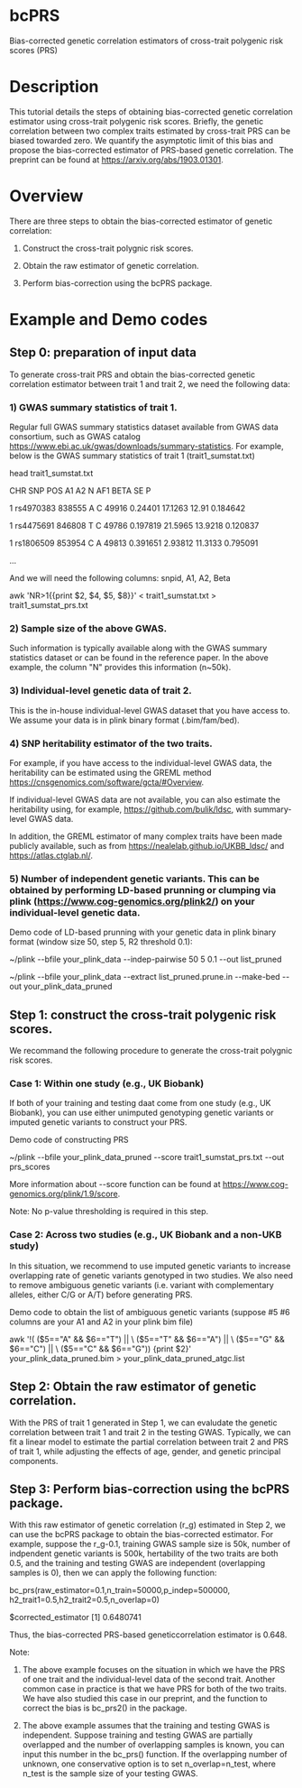 # bcPRS

Bias-corrected genetic correlation estimators of cross-trait polygenic risk scores (PRS)

# Description

This tutorial details the steps of obtaining bias-corrected genetic correlation estimator using cross-trait polygenic risk scores. Briefly, the genetic correlation between two complex traits estimated by cross-trait PRS can be biased towarded zero. We quantify the asymptotic limit of this bias and propose the bias-corrected estimator of PRS-based genetic correlation. The preprint can be found at https://arxiv.org/abs/1903.01301. 

# Overview

There are three steps to obtain the bias-corrected estimator of genetic correlation:

1. Construct the cross-trait polygnic risk scores. 

2. Obtain the raw estimator of genetic correlation.

3. Perform bias-correction using the bcPRS package. 


# Example and Demo codes

## Step 0: preparation of input data
To generate cross-trait PRS and obtain the bias-corrected genetic correlation estimator between trait 1 and trait 2, we need the following data:

### 1) GWAS summary statistics of trait 1. 
Regular full GWAS summary statistics dataset available from GWAS data consortium, such as GWAS catalog https://www.ebi.ac.uk/gwas/downloads/summary-statistics.
For example, below is the GWAS summary statistics of trait 1 (trait1_sumstat.txt)

head trait1_sumstat.txt 

CHR	SNP	POS	A1	A2	N	AF1	BETA	SE	P

1	rs4970383	838555	A	C	49916	0.24401	17.1263	12.91	0.184642

1	rs4475691	846808	T	C	49786	0.197819	21.5965	13.9218	0.120837

1	rs1806509	853954	C	A	49813	0.391651	2.93812	11.3133	0.795091

...

And we will need the following columns: snpid, A1, A2, Beta

awk 'NR>1{{print $2, $4, $5, $8}}' < trait1_sumstat.txt > trait1_sumstat_prs.txt

### 2) Sample size of the above GWAS.
Such information is typically available along with the GWAS summary statistics dataset or can be found in the reference paper. 
In the above example, the column "N" 
provides this information (n~50k). 

### 3) Individual-level genetic data of trait 2.
This is the in-house individual-level GWAS dataset that you have access to. We assume your data is in plink binary format (.bim/fam/bed). 

### 4) SNP heritability estimator of the two traits. 
For example, if you have access to the individual-level GWAS data, the heritability can be estimated using the GREML method https://cnsgenomics.com/software/gcta/#Overview. 

If individual-level GWAS data are not available, you can also estimate the heritability using, for example, https://github.com/bulik/ldsc, with summary-level GWAS data. 

In addition, the GREML estimator of many complex traits have been made publicly available, such as from https://nealelab.github.io/UKBB_ldsc/ and https://atlas.ctglab.nl/.

### 5) Number of independent genetic variants. This can be obtained by performing LD-based prunning or clumping via plink (https://www.cog-genomics.org/plink2/) on your individual-level genetic data. 

Demo code of LD-based prunning with your genetic data in plink binary format (window size 50, step 5, R2 threshold 0.1): 

~/plink --bfile your_plink_data --indep-pairwise 50 5 0.1 --out list_pruned

~/plink --bfile your_plink_data  --extract list_pruned.prune.in --make-bed  --out your_plink_data_pruned


## Step 1: construct the cross-trait polygenic risk scores.

We recommand the following procedure to generate the cross-trait polygnic risk scores. 

### Case 1: Within one study (e.g., UK Biobank) 

If both of your training and testing daat come from one study (e.g., UK Biobank), you can use either unimputed genotyping genetic variants or imputed genetic variants to construct your PRS. 

Demo code of constructing PRS

~/plink --bfile your_plink_data_pruned   --score  trait1_sumstat_prs.txt  --out prs_scores

More information about --score function can be found at https://www.cog-genomics.org/plink/1.9/score. 

Note: No p-value thresholding is required in this step. 

### Case 2: Across two studies (e.g., UK Biobank and a non-UKB study) 

In this situation, we recommend to use imputed genetic variants to increase overlapping rate of genetic variants genotyped in two studies. 
We also need to remove ambiguous genetic variants (i.e. variant with complementary alleles, either C/G or A/T) before generating PRS.

Demo code to obtain the list of ambiguous genetic variants (suppose #5 #6 columns are your A1 and A2 in your plink bim file)

awk '!( ($5=="A" && $6=="T") || \
($5=="T" && $6=="A") || \
($5=="G" && $6=="C") || \
($5=="C" && $6=="G")) {print $2}' your_plink_data_pruned.bim > your_plink_data_pruned_atgc.list

## Step 2: Obtain the raw estimator of genetic correlation.

With the PRS of trait 1 generated in Step 1, we can evaludate the genetic correlation between trait 1 and trait 2 in the testing GWAS. 
Typically, we can fit a linear model to estimate the partial correlation between trait 2 and PRS of trait 1, while adjusting the effects of age, gender, and genetic principal components.  

## Step 3: Perform bias-correction using the bcPRS package. 

With this raw estimator of genetic correlation (r_g) estimated in Step 2, we can use the bcPRS package to obtain the bias-corrected estimator. 
For example, suppose the r_g-0.1, training GWAS sample size is 50k, number of indpendent genetic variants is 500k, hertability of the two traits are both 0.5, and the training and testing GWAS are independent (overlapping samples is 0), then we can apply the following function: 

bc_prs(raw_estimator=0.1,n_train=50000,p_indep=500000, h2_trait1=0.5,h2_trait2=0.5,n_overlap=0)

$corrected_estimator
[1] 0.6480741

Thus, the bias-corrected PRS-based geneticcorrelation estimator is 0.648. 

Note: 

1. The above example focuses on the situation in which we have the PRS of one trait and the individual-level data of the second trait. Another common case in practice is that we have PRS for both of the two traits. We have also studied this case in our preprint, and the function to correct the bias is bc_prs2() in the package. 

2. The above example assumes that the training and testing GWAS is independent. 
Suppose training and testing GWAS are partially overlapped and the number of overlapping samples is known, you can input this number in the bc_prs() function. 
If the overlapping number of unknown, one conservative option is to set n_overlap=n_test, where n_test is the sample size of your testing GWAS. 


